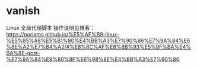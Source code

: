 # vanish

Linux 全局代理脚本
操作说明见博客：https://poriams.github.io/%E5%AF%B9-linux-%E5%85%A8%E5%B1%80%E4%BB%A3%E7%90%86%E7%9A%84%E6%8E%A2%E7%B4%A2/#%E8%8C%AF%E8%8B%93%E5%9F%BA%E4%BA%8E-gost-%E7%9A%84%E9%80%8F%E6%98%8E%E4%BB%A3%E7%90%86

